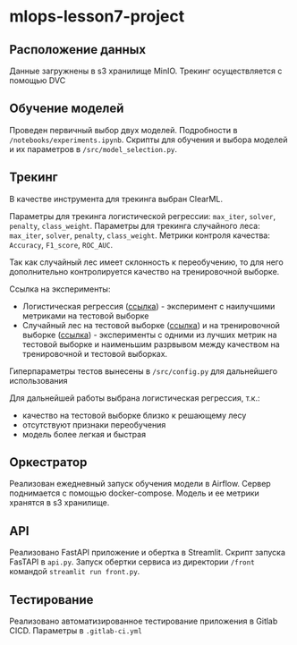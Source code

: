 # mlops-lesson7-project



## Расположение данных
Данные загружнены в s3 хранилище MinIO. Трекинг осуществляется с помощью DVC

## Обучение моделей
Проведен первичный выбор двух моделей. Подробности в `/notebooks/experiments.ipynb`.
Скрипты для обучения и выбора моделей и их параметров в `/src/model_selection.py`.

## Трекинг
В качестве инструмента для трекинга выбран ClearML.

Параметры для трекинга логистической регрессии: `max_iter`, `solver`, `penalty`, `class_weight`.
Параметры для трекинга случайного леса: `max_iter`, `solver`, `penalty`, `class_weight`.
Метрики контроля качества: `Accuracy`, `F1_score`, `ROC_AUC`.

Так как случайный лес имеет склонность к переобучению, то для него дополнительно контролируется качество на тренировочной выборке.

Ссылка на эксперименты:
-  Логистическая регрессия ([ссылка](https://app.clear.ml/projects/9a44d916d93440a5814968acb7b87d9e/experiments/90f5ea79c00e4d5dbf40f9c80a038b7e/output/execution)) - эксперимент с наилучшими метриками на тестовой выборке
- Случайный лес на тестовой выборке ([ссылка](https://app.clear.ml/projects/9a44d916d93440a5814968acb7b87d9e/experiments/292ea858b7bd431e89f6a9d503b9cfbf/output/execution)) и на тренировочной выборке ([ссылка](https://app.clear.ml/projects/9a44d916d93440a5814968acb7b87d9e/experiments/7ebc2468d379400ebd094f165dbb88c4/output/execution)) - эксперименты с одними из лучших метрик на тестовой выборке и наименьшим разрвывом между качеством на тренировочной и тестовой выборках.

Гиперпараметры тестов вынесены в `/src/config.py` для дальнейшего использования

Для дальнейшей работы выбрана логистическая регрессия, т.к.:
- качество на тестовой выборке близко к решающему лесу
- отсутствуют признаки переобучения
- модель более легкая и быстрая

## Оркестратор
Реализован ежедневный запуск обучения модели в Airflow. Сервер поднимается с помощью docker-compose. Модель и ее метрики хранятся в s3 хранилище.

## API
Реализовано FastAPI приложение и обертка в Streamlit.
Скрипт запуска FasTAPI в `api.py`.
Запуск обертки сервиса из директории `/front` командой `streamlit run front.py`.

## Тестирование
Реализовано автоматизированное тестирование приложения в Gitlab CICD. 
Параметры в `.gitlab-ci.yml`